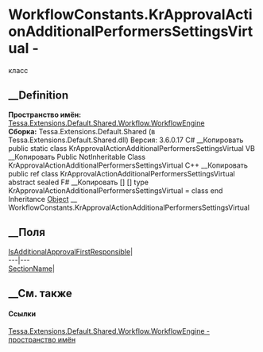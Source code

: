 # WorkflowConstants.KrApprovalActionAdditionalPerformersSettingsVirtual -
класс
##  __Definition
 **Пространство имён:**
[Tessa.Extensions.Default.Shared.Workflow.WorkflowEngine](N_Tessa_Extensions_Default_Shared_Workflow_WorkflowEngine.htm)  
 **Сборка:** Tessa.Extensions.Default.Shared (в
Tessa.Extensions.Default.Shared.dll) Версия: 3.6.0.17
C# __Копировать
     public static class KrApprovalActionAdditionalPerformersSettingsVirtual
VB __Копировать
     Public NotInheritable Class KrApprovalActionAdditionalPerformersSettingsVirtual
C++ __Копировать
     public ref class KrApprovalActionAdditionalPerformersSettingsVirtual abstract sealed
F# __Копировать
     [<AbstractClassAttribute>]
    [<SealedAttribute>]
    type KrApprovalActionAdditionalPerformersSettingsVirtual = class end
Inheritance
    [Object](https://learn.microsoft.com/dotnet/api/system.object) __ WorkflowConstants.KrApprovalActionAdditionalPerformersSettingsVirtual
##  __Поля
[IsAdditionalApprovalFirstResponsible](F_Tessa_Extensions_Default_Shared_Workflow_WorkflowEngine_WorkflowConstants_KrApprovalActionAdditionalPerformersSettingsVirtual_IsAdditionalApprovalFirstResponsible.htm)|  
---|---  
[SectionName](F_Tessa_Extensions_Default_Shared_Workflow_WorkflowEngine_WorkflowConstants_KrApprovalActionAdditionalPerformersSettingsVirtual_SectionName.htm)|  
## __См. также
#### Ссылки
[Tessa.Extensions.Default.Shared.Workflow.WorkflowEngine - пространство
имён](N_Tessa_Extensions_Default_Shared_Workflow_WorkflowEngine.htm)
